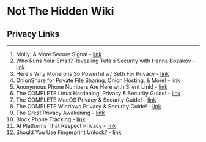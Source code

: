 # Not The Hidden Wiki

## Privacy Links
-----

1. Molly: A More Secure Signal - [link](https://youtu.be/P-2z2c3XBkQ?si=r3hCCriwaIYbbwhL)
2. Who Runs Your Email? Revealing Tuta's Security with Hanna Bozakov - [link](https://youtu.be/0wgpuiIoG_g?si=oyEm--Y_JihRN6eb)
3. Here's Why Monero is So Powerful w/ Seth For Privacy - [link](https://youtu.be/6_eWS5-QZ9M?si=uWAWoFbsjQnUjvqQ)
4. OnionShare for Private File Sharing, Onion Hosting, & More! - [link](https://www.youtube.com/watch?v=D2OLpNtbFD8)
5. Anonymous Phone Numbers Are Here with Silent Link! - [link](https://youtu.be/al11F3QrFVM?si=xOs0h02BbMDo_n5S)
6. The COMPLETE Linux Hardening, Privacy & Security Guide! - [link](https://youtu.be/Sa0KqbpLye4?si=biGo71YIt9OOwjhk)
7. The COMPLETE MacOS Privacy & Security Guide! - [link](https://youtu.be/lFx5icuE6Io?si=y6eq7DhMRBMfQOYa)
8. The COMPLETE Windows Privacy & Security Guide! - [link](https://youtu.be/vNRics7tlqw?si=k3aG0wc-JY08DgKr)
9. The Great Privacy Awakening - [link](https://youtu.be/NvyqPec7G-c?si=n-XpMllPHXpgdftc)
10. Block Phone Tracking - [link](https://youtu.be/PPnFJ8PeSsY?si=lUmPQ197vUqPnY-L)
11. AI Platforms That Respect Privacy - [link](https://youtu.be/rriStH1eTH0?si=3AizZRDVdeyjW9d9)
12. Should You Use Fingerprint Unlock? - [link](https://youtu.be/c0ZAPaRddfo?si=lQERfMNmZv52ietV)
